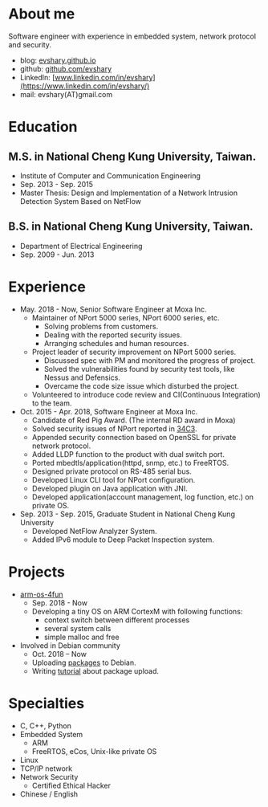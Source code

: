 # About me
Software engineer with experience in embedded system, network protocol and security.

* blog: [evshary.github.io](https://evshary.github.io)
* github: [github.com/evshary](https://github.com/evshary)
* LinkedIn: [www.linkedin.com/in/evshary](https://www.linkedin.com/in/evshary/)
* mail: evshary(AT)gmail.com

# Education
## M.S. in National Cheng Kung University, Taiwan.
* Institute of Computer and Communication Engineering
* Sep. 2013 - Sep. 2015
* Master Thesis: Design and Implementation of a Network Intrusion Detection System Based on NetFlow

## B.S. in National Cheng Kung University, Taiwan.
* Department of Electrical Engineering
* Sep. 2009 - Jun. 2013

# Experience
* May. 2018 - Now, Senior Software Engineer at Moxa Inc.
  - Maintainer of NPort 5000 series, NPort 6000 series, etc.
    * Solving problems from customers.
    * Dealing with the reported security issues.
    * Arranging schedules and human resources.
  - Project leader of security improvement on NPort 5000 series.
    * Discussed spec with PM and monitored the progress of project.
    * Solved the vulnerabilities found by security test tools, like Nessus and Defensics.
    * Overcame the code size issue which disturbed the project.
  - Volunteered to introduce code review and CI(Continuous Integration) to the team.
* Oct. 2015 - Apr. 2018, Software Engineer at Moxa Inc.
  - Candidate of Red Pig Award. (The internal RD award in Moxa)
  - Solved security issues of NPort reported in [34C3](https://www.youtube.com/watch?v=Itgwb3rn7gE).
  - Appended security connection based on OpenSSL for private network protocol.
  - Added LLDP function to the product with dual switch port.
  - Ported mbedtls/application(httpd, snmp, etc.) to FreeRTOS.
  - Designed private protocol on RS-485 serial bus.
  - Developed Linux CLI tool for NPort configuration.
  - Developed plugin on Java application with JNI.
  - Developed application(account management, log function, etc.) on private OS.
* Sep. 2013 - Sep. 2015, Graduate Student in National Cheng Kung University
  - Developed NetFlow Analyzer System.
  - Added IPv6 module to Deep Packet Inspection system.

# Projects
* [arm-os-4fun](https://github.com/evshary/arm-os-4fun)
  - Sep. 2018 - Now
  - Developing a tiny OS on ARM CortexM with following functions:
    * context switch between different processes
    * several system calls
    * simple malloc and free
* Involved in Debian community
  - Oct. 2018 – Now
  - Uploading [packages](https://qa.debian.org/developer.php?login=evshary%40gmail.com) to Debian.
  - Writing [tutorial](https://hackmd.io/zjBAekZBTkS6_4gh0uvtQA) about package upload.

# Specialties
* C, C++, Python
* Embedded System
  - ARM
  - FreeRTOS, eCos, Unix-like private OS
* Linux
* TCP/IP network
* Network Security
  - Certified Ethical Hacker
* Chinese / English